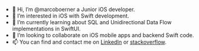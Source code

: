 - 👋 Hi, I’m @marcoboerner a Junior iOS developer.
- 👀 I’m interested in iOS with Swift development.
- 🌱 I’m currently learning about SQL and Unidirectional Data Flow implementations in SwiftUI.
- 💞️ I’m looking to collaborate on iOS mobile apps and backend Swift code.
- 📫 You can find and contact me on [LinkedIn](https://www.linkedin.com/in/marcoboerner/) or [stackoverflow](https://stackoverflow.com/users/12764795/marco-boerner?tab=profile).

<!---
marcoboerner/marcoboerner is a ✨ special ✨ repository because its `README.md` (this file) appears on your GitHub profile.
You can click the Preview link to take a look at your changes.
--->
